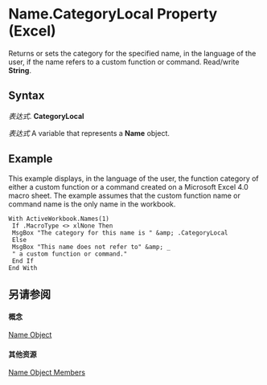 
# Name.CategoryLocal Property (Excel)

Returns or sets the category for the specified name, in the language of the user, if the name refers to a custom function or command. Read/write  **String**.


## Syntax

 _表达式_. **CategoryLocal**

 _表达式_ A variable that represents a **Name** object.


## Example

This example displays, in the language of the user, the function category of either a custom function or a command created on a Microsoft Excel 4.0 macro sheet. The example assumes that the custom function name or command name is the only name in the workbook.


```
With ActiveWorkbook.Names(1) 
 If .MacroType <> xlNone Then 
 MsgBox "The category for this name is " &amp; .CategoryLocal 
 Else 
 MsgBox "This name does not refer to" &amp; _ 
 " a custom function or command." 
 End If 
End With
```


## 另请参阅


#### 概念


[Name Object](cfedb297-ac0d-dff0-99c7-6927cc5f31ed.md)
#### 其他资源


[Name Object Members](http://msdn.microsoft.com/library/7c35e8e8-4f81-7cec-da3e-faf738903726%28Office.15%29.aspx)